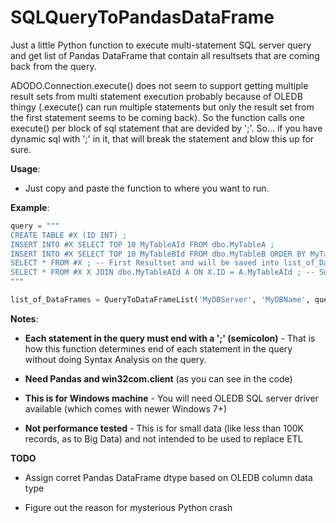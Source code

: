 # SQLQueryToPandasDataFrame
Just a little Python function to execute multi-statement SQL server query and get list of Pandas DataFrame that contain all resultsets that are coming back from the query.

ADODO.Connection.execute() does not seem to support getting multiple result sets from multi statement execution probably because of OLEDB thingy (.execute() can run multiple statements but only the result set from the first statement seems to be coming back).  So the function calls one execute() per block of sql statement that are devided by ';'.  So... if you have dynamic sql with ';' in it, that will break the statement and blow this up for sure.
  
**Usage**:

- Just copy and paste the function to where you want to run.

**Example**:

```Python
query = """
CREATE TABLE #X (ID INT) ;
INSERT INTO #X SELECT TOP 10 MyTableAId FROM dbo.MyTableA ;
INSERT INTO #X SELECT TOP 10 MyTableBId FROM dbo.MyTableB ORDER BY MyTableBId DESC ;
SELECT * FROM #X ; -- First Resultset and will be saved into list_of_DataFrames[0] as DataFrame
SELECT * FROM #X X JOIN dbo.MyTableAId A ON X.ID = A.MyTableAId ; -- Second Resultset and will be saved into list_of_DataFrames[1] as DataFrame
"""

list_of_DataFrames = QueryToDataFrameList('MyDBServer', 'MyDBName', query)
```

**Notes**:

- **Each statement in the query must end with a ';' (semicolon)** - That is how this function determines end of each statement in the query without doing Syntax Analysis on the query.



- **Need Pandas and win32com.client** (as you can see in the code)

- **This is for Windows machine** - You will need OLEDB SQL server driver available (which comes with newer Windows 7+)

- **Not performance tested** - This is for small data (like less than 100K records, as to Big Data) and not intended to be used to replace ETL

**TODO**

- Assign corret Pandas DataFrame dtype based on OLEDB column data type

- Figure out the reason for mysterious Python crash
